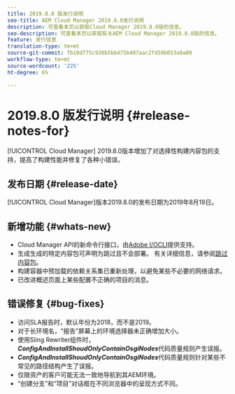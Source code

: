 ```yaml
---
title: 2019.8.0 版发行说明
seo-title: AEM Cloud Manager 2019.8.0发行说明
description: 可查看本页以获取Cloud Manager 2019.8.0版的信息。
seo-description: 可查看本页以获取有关AEM Cloud Manager 2019.8.0版的信息。
feature: 发行信息
translation-type: tm+mt
source-git-commit: fb10d775c930b5bb475b497aac2fd59b053a9a00
workflow-type: tm+mt
source-wordcount: '225'
ht-degree: 6%

---
```


# 2019.8.0 版发行说明 {#release-notes-for}

[!UICONTROL Cloud Manager] 2019.8.0版本增加了对选择性构建内容包的支持，提高了构建性能并修复了各种小错误。

## 发布日期 {#release-date}

[!UICONTROL Cloud Manager]版本2019.8.0的发布日期为2019年8月19日。

## 新增功能 {#whats-new}

* Cloud Manager API的新命令行接口，由[Adobe I/OCLI](https://github.com/adobe/aio-cli-plugin-cloudmanager)提供支持。
* 生成生成的特定内容包可声明为跳过且不会部署。 有关详细信息，请参阅[跳过内容包](/help/using/setting-up-project.md#skipping-content-packages)。
* 构建容器中预加载的依赖关系集已重新处理，以避免某些不必要的网络请求。
* 已改进概述页面上某些配置不正确的项目的消息。

## 错误修复 {#bug-fixes}

* 访问SLA报告时，默认年份为2018，而不是2019。
* 对于长环境名，“报告”屏幕上的环境选择器未正确增加大小。
* 使用Sling Rewriter组件时，***ConfigAndInstallShoudOnlyContainOsgiNodes***&#x200B;代码质量规则产生误报。
* ***ConfigAndInstallShoudOnlyContainOsgiNodes***&#x200B;代码质量规则针对某些不常见的路径结构产生了误报。
* 仅限资产的客户可能无法一致地导航到其AEM环境。
* “创建分支”和“项目”对话框在不同浏览器中的呈现方式不同。
